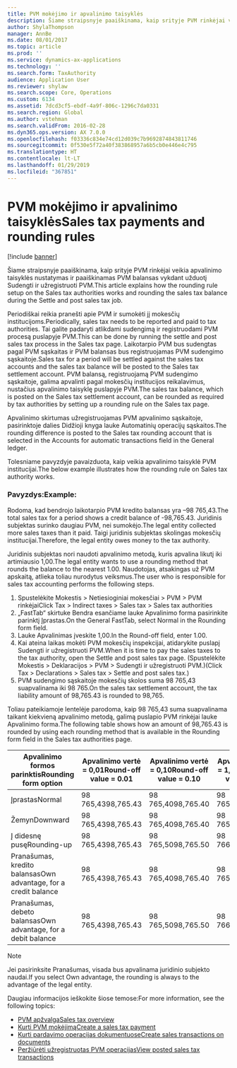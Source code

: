 ```yaml
---
title: PVM mokėjimo ir apvalinimo taisyklės
description: Šiame straipsnyje paaiškinama, kaip srityje PVM rinkėjai veikia apvalinimo taisyklės nustatymas ir paaiškinamas PVM balansas vykdant užduotį Sudengti ir užregistruoti PVM.
author: ShylaThompson
manager: AnnBe
ms.date: 08/01/2017
ms.topic: article
ms.prod: ''
ms.service: dynamics-ax-applications
ms.technology: ''
ms.search.form: TaxAuthority
audience: Application User
ms.reviewer: shylaw
ms.search.scope: Core, Operations
ms.custom: 6134
ms.assetid: 7dcd3cf5-ebdf-4a9f-806c-1296c7da0331
ms.search.region: Global
ms.author: vstehman
ms.search.validFrom: 2016-02-28
ms.dyn365.ops.version: AX 7.0.0
ms.openlocfilehash: f03336c834e74cd12d039c7b9692874843811746
ms.sourcegitcommit: 0f530e5f72a40f383868957a6b5cb0e446e4c795
ms.translationtype: HT
ms.contentlocale: lt-LT
ms.lasthandoff: 01/29/2019
ms.locfileid: "367851"
---
```

# <a name="sales-tax-payments-and-rounding-rules"></a><span data-ttu-id="974a8-103">PVM mokėjimo ir apvalinimo taisyklės</span><span class="sxs-lookup"><span data-stu-id="974a8-103">Sales tax payments and rounding rules</span></span>

[!include [banner](../includes/banner.md)]

<span data-ttu-id="974a8-104">Šiame straipsnyje paaiškinama, kaip srityje PVM rinkėjai veikia apvalinimo taisyklės nustatymas ir paaiškinamas PVM balansas vykdant užduotį Sudengti ir užregistruoti PVM.</span><span class="sxs-lookup"><span data-stu-id="974a8-104">This article explains how the rounding rule setup on the Sales tax authorities works and rounding the sales tax balance during the Settle and post sales tax job.</span></span>

<span data-ttu-id="974a8-105">Periodiškai reikia pranešti apie PVM ir sumokėti jį mokesčių institucijoms.</span><span class="sxs-lookup"><span data-stu-id="974a8-105">Periodically, sales tax needs to be reported and paid to tax authorities.</span></span> <span data-ttu-id="974a8-106">Tai galite padaryti atlikdami sudengimą ir registruodami PVM procesą puslapyje PVM.</span><span class="sxs-lookup"><span data-stu-id="974a8-106">This can be done by running the settle and post sales tax process in the Sales tax page.</span></span> <span data-ttu-id="974a8-107">Laikotarpio PVM bus sudengtas pagal PVM sąskaitas ir PVM balansas bus registruojamas PVM sudengimo sąskaitoje.</span><span class="sxs-lookup"><span data-stu-id="974a8-107">Sales tax for a period will be settled against the sales tax accounts and the sales tax balance will be posted to the Sales tax settlement account.</span></span> <span data-ttu-id="974a8-108">PVM balansą, registruojamą PVM sudengimo sąskaitoje, galima apvalinti pagal mokesčių institucijos reikalavimus, nustačius apvalinimo taisyklę puslapyje PVM.</span><span class="sxs-lookup"><span data-stu-id="974a8-108">The sales tax balance, which is posted on the Sales tax settlement account, can be rounded as required by tax authorities by setting up a rounding rule on the Sales tax page.</span></span> 

<span data-ttu-id="974a8-109">Apvalinimo skirtumas užregistruojamas PVM apvalinimo sąskaitoje, pasirinktoje dalies Didžioji knyga lauke Automatinių operacijų sąskaitos.</span><span class="sxs-lookup"><span data-stu-id="974a8-109">The rounding difference is posted to the Sales tax rounding account that is selected in the Accounts for automatic transactions field in the General ledger.</span></span>

<span data-ttu-id="974a8-110">Tolesniame pavyzdyje pavaizduota, kaip veikia apvalinimo taisyklė PVM institucijai.</span><span class="sxs-lookup"><span data-stu-id="974a8-110">The below example illustrates how the rounding rule on Sales tax authority works.</span></span>

### <a name="example"></a><span data-ttu-id="974a8-111">Pavyzdys:</span><span class="sxs-lookup"><span data-stu-id="974a8-111">Example:</span></span>

<span data-ttu-id="974a8-112">Rodoma, kad bendrojo laikotarpio PVM kredito balansas yra –98 765,43.</span><span class="sxs-lookup"><span data-stu-id="974a8-112">The total sales tax for a period shows a credit balance of -98,765.43.</span></span> <span data-ttu-id="974a8-113">Juridinis subjektas surinko daugiau PVM, nei sumokėjo.</span><span class="sxs-lookup"><span data-stu-id="974a8-113">The legal entity collected more sales taxes than it paid.</span></span> <span data-ttu-id="974a8-114">Taigi juridinis subjektas skolingas mokesčių institucijai.</span><span class="sxs-lookup"><span data-stu-id="974a8-114">Therefore, the legal entity owes money to the tax authority.</span></span> 

<span data-ttu-id="974a8-115">Juridinis subjektas nori naudoti apvalinimo metodą, kuris apvalina likutį iki artimiausio 1,00.</span><span class="sxs-lookup"><span data-stu-id="974a8-115">The legal entity wants to use a rounding method that rounds the balance to the nearest 1.00.</span></span> <span data-ttu-id="974a8-116">Naudotojas, atsakingas už PVM apskaitą, atlieka toliau nurodytus veiksmus.</span><span class="sxs-lookup"><span data-stu-id="974a8-116">The user who is responsible for sales tax accounting performs the following steps.</span></span>

1.  <span data-ttu-id="974a8-117">Spustelėkite Mokestis &gt; Netiesioginiai mokesčiai &gt; PVM &gt; PVM rinkėjai</span><span class="sxs-lookup"><span data-stu-id="974a8-117">Click Tax &gt; Indirect taxes &gt; Sales tax &gt; Sales tax authorities</span></span>
2.  <span data-ttu-id="974a8-118">„FastTab“ skirtuke Bendra esančiame lauke Apvalinimo forma pasirinkite parinktį Įprastas.</span><span class="sxs-lookup"><span data-stu-id="974a8-118">On the General FastTab, select Normal in the Rounding form field.</span></span>
3.  <span data-ttu-id="974a8-119">Lauke Apvalinimas įveskite 1,00.</span><span class="sxs-lookup"><span data-stu-id="974a8-119">In the Round-off field, enter 1.00.</span></span>
4.  <span data-ttu-id="974a8-120">Kai ateina laikas mokėti PVM mokesčių inspekcijai, atidarykite puslapį Sudengti ir užregistruoti PVM.</span><span class="sxs-lookup"><span data-stu-id="974a8-120">When it is time to pay the sales taxes to the tax authority, open the Settle and post sales tax page.</span></span> <span data-ttu-id="974a8-121">(Spustelėkite Mokestis &gt; Deklaracijos &gt; PVM &gt; Sudengti ir užregistruoti PVM.)</span><span class="sxs-lookup"><span data-stu-id="974a8-121">(Click Tax &gt; Declarations &gt; Sales tax &gt; Settle and post sales tax.)</span></span>
5.  <span data-ttu-id="974a8-122">PVM sudengimo sąskaitoje mokesčių skolos suma 98 765,43 suapvalinama iki 98 765.</span><span class="sxs-lookup"><span data-stu-id="974a8-122">On the sales tax settlement account, the tax liability amount of 98,765.43 is rounded to 98,765.</span></span>

<span data-ttu-id="974a8-123">Toliau pateikiamoje lentelėje parodoma, kaip 98 765,43 suma suapvalinama taikant kiekvieną apvalinimo metodą, galimą puslapio PVM rinkėjai lauke Apvalinimo forma.</span><span class="sxs-lookup"><span data-stu-id="974a8-123">The following table shows how an amount of 98,765.43 is rounded by using each rounding method that is available in the Rounding form field in the Sales tax authorities page.</span></span>

| <span data-ttu-id="974a8-124">Apvalinimo formos parinktis</span><span class="sxs-lookup"><span data-stu-id="974a8-124">Rounding form option</span></span>                | <span data-ttu-id="974a8-125">Apvalinimo vertė = 0,01</span><span class="sxs-lookup"><span data-stu-id="974a8-125">Round-off value = 0.01</span></span> | <span data-ttu-id="974a8-126">Apvalinimo vertė = 0,10</span><span class="sxs-lookup"><span data-stu-id="974a8-126">Round-off value = 0.10</span></span> | <span data-ttu-id="974a8-127">Apvalinimo vertė = 1,00</span><span class="sxs-lookup"><span data-stu-id="974a8-127">Round-off value = 1.00</span></span> | <span data-ttu-id="974a8-128">Apvalinimo vertė = 100,00</span><span class="sxs-lookup"><span data-stu-id="974a8-128">Round-off value = 100.00</span></span> |
|-------------------------------------|------------------------|------------------------|------------------------|--------------------------|
| <span data-ttu-id="974a8-129">Įprastas</span><span class="sxs-lookup"><span data-stu-id="974a8-129">Normal</span></span>                              | <span data-ttu-id="974a8-130">98 765,43</span><span class="sxs-lookup"><span data-stu-id="974a8-130">98,765.43</span></span>              | <span data-ttu-id="974a8-131">98 765,40</span><span class="sxs-lookup"><span data-stu-id="974a8-131">98,765.40</span></span>              | <span data-ttu-id="974a8-132">98 765,00</span><span class="sxs-lookup"><span data-stu-id="974a8-132">98,765.00</span></span>              | <span data-ttu-id="974a8-133">98 800,00</span><span class="sxs-lookup"><span data-stu-id="974a8-133">98,800.00</span></span>                |
| <span data-ttu-id="974a8-134">Žemyn</span><span class="sxs-lookup"><span data-stu-id="974a8-134">Downward</span></span>                            | <span data-ttu-id="974a8-135">98 765,43</span><span class="sxs-lookup"><span data-stu-id="974a8-135">98,765.43</span></span>              | <span data-ttu-id="974a8-136">98 765,40</span><span class="sxs-lookup"><span data-stu-id="974a8-136">98,765.40</span></span>              | <span data-ttu-id="974a8-137">98 765,00</span><span class="sxs-lookup"><span data-stu-id="974a8-137">98,765.00</span></span>              | <span data-ttu-id="974a8-138">98 700,00</span><span class="sxs-lookup"><span data-stu-id="974a8-138">98,700.00</span></span>                |
| <span data-ttu-id="974a8-139">Į didesnę pusę</span><span class="sxs-lookup"><span data-stu-id="974a8-139">Rounding-up</span></span>                         | <span data-ttu-id="974a8-140">98 765,43</span><span class="sxs-lookup"><span data-stu-id="974a8-140">98,765.43</span></span>              | <span data-ttu-id="974a8-141">98 765,50</span><span class="sxs-lookup"><span data-stu-id="974a8-141">98,765.50</span></span>              | <span data-ttu-id="974a8-142">98 766,00</span><span class="sxs-lookup"><span data-stu-id="974a8-142">98,766.00</span></span>              | <span data-ttu-id="974a8-143">98 800,00</span><span class="sxs-lookup"><span data-stu-id="974a8-143">98,800.00</span></span>                |
| <span data-ttu-id="974a8-144">Pranašumas, kredito balansas</span><span class="sxs-lookup"><span data-stu-id="974a8-144">Own advantage, for a credit balance</span></span> | <span data-ttu-id="974a8-145">98 765,43</span><span class="sxs-lookup"><span data-stu-id="974a8-145">98,765.43</span></span>              | <span data-ttu-id="974a8-146">98 765,40</span><span class="sxs-lookup"><span data-stu-id="974a8-146">98,765.40</span></span>              | <span data-ttu-id="974a8-147">98 765,00</span><span class="sxs-lookup"><span data-stu-id="974a8-147">98,765.00</span></span>              | <span data-ttu-id="974a8-148">98 700,00</span><span class="sxs-lookup"><span data-stu-id="974a8-148">98,700.00</span></span>                |
| <span data-ttu-id="974a8-149">Pranašumas, debeto balansas</span><span class="sxs-lookup"><span data-stu-id="974a8-149">Own advantage, for a debit balance</span></span>  | <span data-ttu-id="974a8-150">98 765,43</span><span class="sxs-lookup"><span data-stu-id="974a8-150">98,765.43</span></span>              | <span data-ttu-id="974a8-151">98 765,50</span><span class="sxs-lookup"><span data-stu-id="974a8-151">98,765.50</span></span>              | <span data-ttu-id="974a8-152">98 766,00</span><span class="sxs-lookup"><span data-stu-id="974a8-152">98,766.00</span></span>              | <span data-ttu-id="974a8-153">98 800,00</span><span class="sxs-lookup"><span data-stu-id="974a8-153">98,800.00</span></span>                |

> [!NOTE]                                                                                  
> <span data-ttu-id="974a8-154">Jei pasirinksite Pranašumas, visada bus apvalinama juridinio subjekto naudai.</span><span class="sxs-lookup"><span data-stu-id="974a8-154">If you select Own advantage, the rounding is always to the advantage of the legal entity.</span></span> 

<span data-ttu-id="974a8-155">Daugiau informacijos ieškokite šiose temose:</span><span class="sxs-lookup"><span data-stu-id="974a8-155">For more information, see the following topics:</span></span>
- [<span data-ttu-id="974a8-156">PVM apžvalga</span><span class="sxs-lookup"><span data-stu-id="974a8-156">Sales tax overview</span></span>](indirect-taxes-overview.md)
- [<span data-ttu-id="974a8-157">Kurti PVM mokėjimą</span><span class="sxs-lookup"><span data-stu-id="974a8-157">Create a sales tax payment</span></span>](tasks/create-sales-tax-payment.md)
- [<span data-ttu-id="974a8-158">Kurti pardavimo operacijas dokumentuose</span><span class="sxs-lookup"><span data-stu-id="974a8-158">Create sales transactions on documents</span></span>](tasks/create-sales-tax-transactions-documents.md)
- [<span data-ttu-id="974a8-159">Peržiūrėti užregistruotas PVM operacijas</span><span class="sxs-lookup"><span data-stu-id="974a8-159">View posted sales tax transactions</span></span>](tasks/view-posted-sales-tax-transactions.md)


